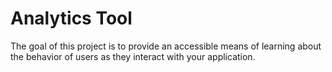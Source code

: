 # Analytics Tool

The goal of this project is to provide an accessible means of learning about the behavior of users as they interact with your application.

